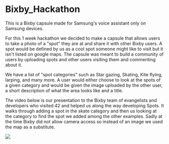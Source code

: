 # Bixby_Hackathon

This is a Bixby capsule made for Samsung's voice assistant only on Samsung devices. 

For this 1 week hackathon we decided to make a capsule that allows users to take a photo of a "spot" they are at and share it with other Bixby users.
A spot would be defined by us as a cool spot someone might like to visit but it isn't listed on google maps. 
The capsule was meant to build a community of users by uploading spots and other users visiting them and commenting about it.

We have a list of "spot categories" such as Star gazing, Skating, Kite flying, larping, and many more.
A user would either choose to look at the spots of a given category and would be given the image uploaded by the other user, a short description of what the area looks like and a title.

The video below is our presentation to the Bixby team of evangelists and developers who visited 42 and helped us along the way developing Spots.
It walks through adding a spot in the skate category and then us looking at the category to find the spot we added among the other examples.
Sadly at the time Bixby did not allow camera access so instead of an image we used the map as a substitute. 

![](https://drive.google.com/file/d/1dWSGGkevFDrukbryb-nFCmamZo6u2eYr/view)
